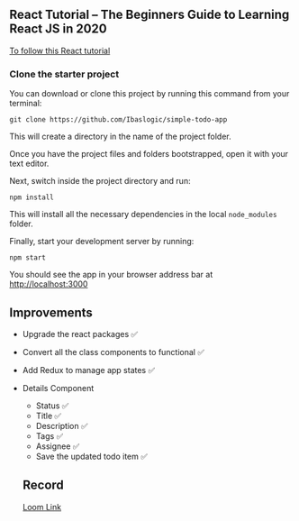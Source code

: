 ## React Tutorial – The Beginners Guide to Learning React JS in 2020

[To follow this React tutorial](https://ibaslogic.com/blog/react-tutorial-for-beginners/)

### Clone the starter project

You can download or clone this project by running this command from your terminal:

```
git clone https://github.com/Ibaslogic/simple-todo-app
```

This will create a directory in the name of the project folder.

Once you have the project files and folders bootstrapped, open it with your text editor.

Next, switch inside the project directory and run:

```
npm install
```

This will install all the necessary dependencies in the local `node_modules` folder.

Finally, start your development server by running:

```
npm start
```

You should see the app in your browser address bar at [http://localhost:3000](http://localhost:3000)

## Improvements

- Upgrade the react packages ✅
- Convert all the class components to functional ✅
- Add Redux to manage app states ✅
- Details Component

  - Status ✅
  - Title ✅
  - Description ✅
  - Tags ✅
  - Assignee ✅
  - Save the updated todo item ✅

  ## Record

  [Loom Link](https://www.loom.com/share/35765688bbbf4556874157b17afc2b5d)
